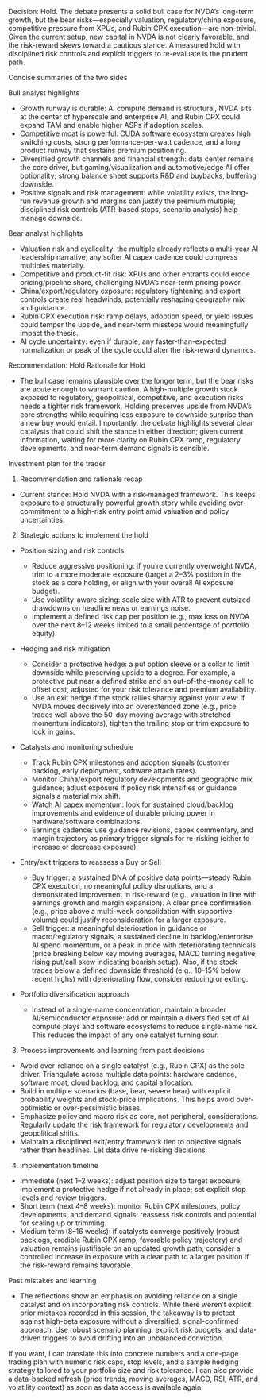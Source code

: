 Decision: Hold. The debate presents a solid bull case for NVDA’s long-term growth, but the bear risks—especially valuation, regulatory/china exposure, competitive pressure from XPUs, and Rubin CPX execution—are non-trivial. Given the current setup, new capital in NVDA is not clearly favorable, and the risk-reward skews toward a cautious stance. A measured hold with disciplined risk controls and explicit triggers to re-evaluate is the prudent path.

Concise summaries of the two sides

Bull analyst highlights
- Growth runway is durable: AI compute demand is structural, NVDA sits at the center of hyperscale and enterprise AI, and Rubin CPX could expand TAM and enable higher ASPs if adoption scales.
- Competitive moat is powerful: CUDA software ecosystem creates high switching costs, strong performance-per-watt cadence, and a long product runway that sustains premium positioning.
- Diversified growth channels and financial strength: data center remains the core driver, but gaming/visualization and automotive/edge AI offer optionality; strong balance sheet supports R&D and buybacks, buffering downside.
- Positive signals and risk management: while volatility exists, the long-run revenue growth and margins can justify the premium multiple; disciplined risk controls (ATR-based stops, scenario analysis) help manage downside.

Bear analyst highlights
- Valuation risk and cyclicality: the multiple already reflects a multi-year AI leadership narrative; any softer AI capex cadence could compress multiples materially.
- Competitive and product-fit risk: XPUs and other entrants could erode pricing/pipeline share, challenging NVDA’s near-term pricing power.
- China/export/regulatory exposure: regulatory tightening and export controls create real headwinds, potentially reshaping geography mix and guidance.
- Rubin CPX execution risk: ramp delays, adoption speed, or yield issues could temper the upside, and near-term missteps would meaningfully impact the thesis.
- AI cycle uncertainty: even if durable, any faster-than-expected normalization or peak of the cycle could alter the risk-reward dynamics.

Recommendation: Hold
Rationale for Hold
- The bull case remains plausible over the longer term, but the bear risks are acute enough to warrant caution. A high-multiple growth stock exposed to regulatory, geopolitical, competitive, and execution risks needs a tighter risk framework. Holding preserves upside from NVDA’s core strengths while requiring less exposure to downside surprise than a new buy would entail. Importantly, the debate highlights several clear catalysts that could shift the stance in either direction; given current information, waiting for more clarity on Rubin CPX ramp, regulatory developments, and near-term demand signals is sensible.

Investment plan for the trader

1) Recommendation and rationale recap
- Current stance: Hold NVDA with a risk-managed framework. This keeps exposure to a structurally powerful growth story while avoiding over-commitment to a high-risk entry point amid valuation and policy uncertainties.

2) Strategic actions to implement the hold
- Position sizing and risk controls
  - Reduce aggressive positioning: if you’re currently overweight NVDA, trim to a more moderate exposure (target a 2–3% position in the stock as a core holding, or align with your overall AI exposure budget).
  - Use volatility-aware sizing: scale size with ATR to prevent outsized drawdowns on headline news or earnings noise.
  - Implement a defined risk cap per position (e.g., max loss on NVDA over the next 8–12 weeks limited to a small percentage of portfolio equity).

- Hedging and risk mitigation
  - Consider a protective hedge: a put option sleeve or a collar to limit downside while preserving upside to a degree. For example, a protective put near a defined strike and an out-of-the-money call to offset cost, adjusted for your risk tolerance and premium availability.
  - Use an exit hedge if the stock rallies sharply against your view: if NVDA moves decisively into an overextended zone (e.g., price trades well above the 50-day moving average with stretched momentum indicators), tighten the trailing stop or trim exposure to lock in gains.

- Catalysts and monitoring schedule
  - Track Rubin CPX milestones and adoption signals (customer backlog, early deployment, software attach rates).
  - Monitor China/export regulatory developments and geographic mix guidance; adjust exposure if policy risk intensifies or guidance signals a material mix shift.
  - Watch AI capex momentum: look for sustained cloud/backlog improvements and evidence of durable pricing power in hardware/software combinations.
  - Earnings cadence: use guidance revisions, capex commentary, and margin trajectory as primary trigger signals for re-risking (either to increase or decrease exposure).

- Entry/exit triggers to reassess a Buy or Sell
  - Buy trigger: a sustained DNA of positive data points—steady Rubin CPX execution, no meaningful policy disruptions, and a demonstrated improvement in risk-reward (e.g., valuation in line with earnings growth and margin expansion). A clear price confirmation (e.g., price above a multi-week consolidation with supportive volume) could justify reconsideration for a larger exposure.
  - Sell trigger: a meaningful deterioration in guidance or macro/regulatory signals, a sustained decline in backlog/enterprise AI spend momentum, or a peak in price with deteriorating technicals (price breaking below key moving averages, MACD turning negative, rising put/call skew indicating bearish setup). Also, if the stock trades below a defined downside threshold (e.g., 10–15% below recent highs) with deteriorating flow, consider reducing or exiting.

- Portfolio diversification approach
  - Instead of a single-name concentration, maintain a broader AI/semiconductor exposure: add or maintain a diversified set of AI compute plays and software ecosystems to reduce single-name risk. This reduces the impact of any one catalyst turning sour.

3) Process improvements and learning from past decisions
- Avoid over-reliance on a single catalyst (e.g., Rubin CPX) as the sole driver. Triangulate across multiple data points: hardware cadence, software moat, cloud backlog, and capital allocation.
- Build in multiple scenarios (base, bear, severe bear) with explicit probability weights and stock-price implications. This helps avoid over-optimistic or over-pessimistic biases.
- Emphasize policy and macro risk as core, not peripheral, considerations. Regularly update the risk framework for regulatory developments and geopolitical shifts.
- Maintain a disciplined exit/entry framework tied to objective signals rather than headlines. Let data drive re-risking decisions.

4) Implementation timeline
- Immediate (next 1–2 weeks): adjust position size to target exposure; implement a protective hedge if not already in place; set explicit stop levels and review triggers.
- Short term (next 4–8 weeks): monitor Rubin CPX milestones, policy developments, and demand signals; reassess risk controls and potential for scaling up or trimming.
- Medium term (8–16 weeks): if catalysts converge positively (robust backlogs, credible Rubin CPX ramp, favorable policy trajectory) and valuation remains justifiable on an updated growth path, consider a controlled increase in exposure with a clear path to a larger position if the risk-reward remains favorable.

Past mistakes and learning
- The reflections show an emphasis on avoiding reliance on a single catalyst and on incorporating risk controls. While there weren’t explicit prior mistakes recorded in this session, the takeaway is to protect against high-beta exposure without a diversified, signal-confirmed approach. Use robust scenario planning, explicit risk budgets, and data-driven triggers to avoid drifting into an unbalanced conviction.

If you want, I can translate this into concrete numbers and a one-page trading plan with numeric risk caps, stop levels, and a sample hedging strategy tailored to your portfolio size and risk tolerance. I can also provide a data-backed refresh (price trends, moving averages, MACD, RSI, ATR, and volatility context) as soon as data access is available again.
